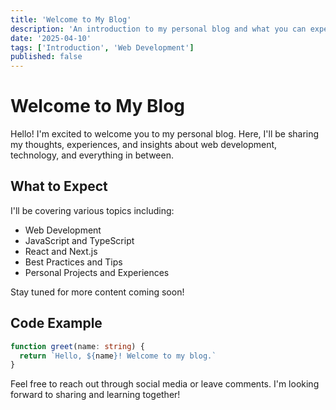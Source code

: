```yaml
---
title: 'Welcome to My Blog'
description: 'An introduction to my personal blog and what you can expect to find here.'
date: '2025-04-10'
tags: ['Introduction', 'Web Development']
published: false
---
```


# Welcome to My Blog

Hello! I'm excited to welcome you to my personal blog. Here, I'll be sharing my thoughts, experiences, and insights about web development, technology, and everything in between.

## What to Expect

I'll be covering various topics including:

- Web Development
- JavaScript and TypeScript
- React and Next.js
- Best Practices and Tips
- Personal Projects and Experiences

Stay tuned for more content coming soon!

## Code Example

```typescript
function greet(name: string) {
  return `Hello, ${name}! Welcome to my blog.`
}
```

Feel free to reach out through social media or leave comments. I'm looking forward to sharing and learning together!
